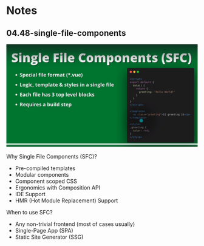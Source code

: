 # Notes

## 04.48-single-file-components

![single-file-component](./single-file-component.png)

Why Single File Components (SFC)?

- Pre-compiled templates
- Modular components
- Component scoped CSS
- Ergonomics with Composition API
- IDE Support
- HMR (Hot Module Replacement) Support

When to use SFC?

- Any non-trivial frontend (most of cases usually)
- Single-Page App (SPA)
- Static Site Generator (SSG)
